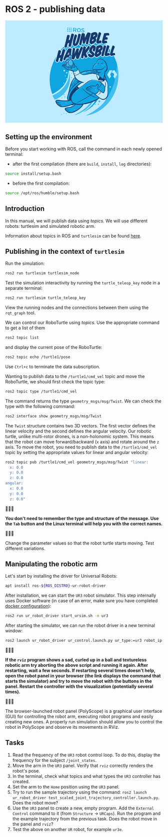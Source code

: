 # ROS 2 - publishing data

![](_resources/lab07/ros-humble-hawksbill-featured.jpg)

## Setting up the environment

Before you start working with ROS, call the command in each newly opened terminal:

- after the first compilation (there are `build`, `install`, `log` directories):

```bash
source install/setup.bash
```

- before the first compilation:

```bash
source /opt/ros/humble/setup.bash
```

## Introduction

In this manual, we will publish data using *topics*. We will use different robots: turtlesim and simulated robotic arm.

Information about topics in ROS and `turtlesim` can be found [here](https://docs.ros.org/en/humble/Tutorials/Beginner-CLI-Tools/Understanding-ROS2-Topics/Understanding-ROS2-Topics.html).

## Publishing in the context of `turtlesim`

Run the simulation:

```bash
ros2 run turtlesim turtlesim_node
```

Test the simulation interactivity by running the `turtle_teleop_key` node in a separate terminal:

```bash
ros2 run turtlesim turtle_teleop_key
```

View the running nodes and the connections between them using the `rqt_graph` tool.

We can control our RoboTurtle using *topics*. Use the appropriate command to get a list of them

```bash
ros2 topic list
```

and display the current pose of the RoboTurtle:

```bash
ros2 topic echo /turtle1/pose
```

Use `Ctrl+c` to terminate the data subscription.

Wanting to publish data to the `/turtle1/cmd_vel` topic and move the RoboTurtle, we should first check the topic type:

```bash
ros2 topic type /turtle1/cmd_vel
```

The command returns the type `geometry_msgs/msg/Twist`. We can check the type with the following command:

```bash
ros2 interface show geometry_msgs/msg/Twist
```

The `Twist` structure contains two 3D vectors. The first vector defines the linear velocity and the second defines the angular velocity. Our robotic turtle, unlike multi-rotor drones, is a non-holonomic system. This means that the robot can move forward/backward (`x` axis) and rotate around the `z` axis. To move the robot, you need to publish data to the `/turtle1/cmd_vel` topic by setting the appropriate values for linear and angular velocity:

```bash
ros2 topic pub /turtle1/cmd_vel geometry_msgs/msg/Twist "linear:
  x: 0.0
  y: 0.0
  z: 0.0
angular:
  x: 0.0
  y: 0.0
  z: 0.0"
```

🐢🐢🐢

**You don't need to remember the type and structure of the message. Use the `Tab` button and the Linux terminal will help you with the correct names.**

🐢🐢🐢

Change the parameter values so that the robot turtle starts moving. Test different variations.

## Manipulating the robotic arm

Let's start by installing the driver for Universal Robots:

```bash
apt install ros-${ROS_DISTRO}-ur-robot-driver
```

After installation, we can start the `UR3` robot simulator. This step internally uses Docker software (in case of an error, make sure you have completed [docker configuration](https://docs.docker.com/engine/install/linux-postinstall/)):

```bash
ros2 run ur_robot_driver start_ursim.sh -m ur3
```

After starting the simulator, we can run the robot driver in a new terminal window:

```bash
ros2 launch ur_robot_driver ur_control.launch.py ur_type:=ur3 robot_ip:=192.168.56.101 launch_rviz:=true
```

🐢🐢🐢

**If the `rviz` program shows a sad, curled up in a ball and textureless robotic arm try aborting the above script and running it again. After restarting, wait a few seconds. If restarting several times doesn't help, open the robot panel in your browser (the link displays the command that starts the simulator) and try to move the robot with the buttons in the panel. Restart the controller with the visualization (potentially several times).**

🐢🐢🐢

The browser-launched robot panel (PolyScope) is a graphical user interface (GUI) for controlling the robot arm, executing robot programs and easily creating new ones. A properly run simulation should allow you to control the robot in PolyScope and observe its movements in RViz.

## Tasks

1. Read the frequency of the `UR3` robot control loop. To do this, display the frequency for the subject `/joint_states`.
2. Move the arm in the `UR3` panel. Verify that `rviz` correctly renders the robot's pose.
3. In the terminal, check what topics and what types the `UR3` controller has created.
4. Set the arm to the `Home` position using the `UR3` panel.
5. Try to run the sample trajectory using the command: `ros2 launch ur_robot_driver test_scaled_joint_trajectory_controller.launch.py`. Does the robot move?
6. Use the `UR3` panel to create a new, empty program. Add the `External Control` command to it (from `Structure` -> `URCaps`). Run the program and the example trajectory from the previous task. Does the robot move in the panel and `rviz`?
7. Test the above on another `UR` robot, for example `ur3e`.
